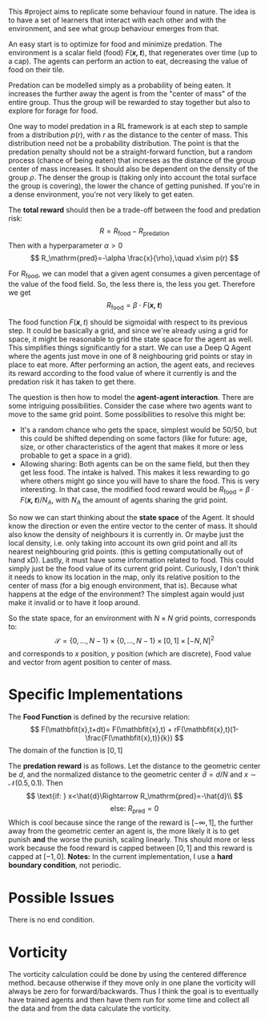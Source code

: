 This #project aims to replicate some behaviour found in nature.
The idea is to have a set of learners that interact with each other and with the environment, and see what group behaviour emerges from that.

An easy start is to optimize for food and minimize predation. The environment is a scalar field (food) $F(\mathbfit{x,t})$, that regenerates over time (up to a cap). The agents can perform an action to eat, decreasing the value of food on their tile. 

Predation can be modelled simply as a probability of being eaten. It increases the further away the agent is from the "center of mass" of the entire group. Thus the group will be rewarded to stay together but also to explore for forage for food.

One way to model predation in a RL framework is at each step to sample from a distribution $p(r)$, with $r$ as the distance to the center of mass. This distribution need not be a probability distribution. The point is that the predation penalty should not be a straight-forward function, but a random process (chance of being eaten) that increses as the distance of the group center of mass increases. 
It should also be dependent on the density of the group $\rho$. The denser the group is (taking only into account the total surface the group is covering), the lower the chance of getting punished. If you're in a dense environment, you're not very likely to get eaten.

The **total reward** should then be a trade-off between the food and predation risk:
$$
R = R_\mathrm{food}-R_\mathrm{predation}
$$
Then with a hyperparameter $\alpha>0$
$$
R_\mathrm{pred}=-\alpha \frac{x}{\rho},\quad x\sim p(r)
$$

For $R_\mathrm{food}$, we can model that a given agent consumes a given percentage of the value of the food field. So, the less there is, the less you get.  Therefore we get
$$
R_\mathrm{food}=\beta\cdot F(\mathbfit{x,t})
$$

The food function $F(\mathbfit{x},t)$ should be sigmoidal with respect to its previous step. It could be basically a grid, and since we're already using a grid for space, it might be reasonable to grid the state space for the agent as well. This simplifies things significantly for a start. We can use a Deep Q Agent where the agents just move in one of 8 neighbouring grid points or stay in place to eat more. After performing an action, the agent eats, and recieves its reward according to the food value of where it currently is and the predation risk it has taken to get there.

The question is then how to model the **agent-agent interaction**. There are some intriguing possibilities. Consider the case where two agents want to move to the same grid point. Some possibilities to resolve this might be:
- It's a random chance who gets the space, simplest would be 50/50, but this could be shifted depending on some factors (like for future: age, size, or other characteristics of the agent that makes it more or less probable to get a space in a grid).
- Allowing sharing: Both agents can be on the same field, but then they get less food. The intake is halved. This makes it less rewarding to go where others might go since you will have to share the food. This is very interesting. In that case, the modified food reward would be $R_\mathrm{food}=\beta\cdot F(\mathbfit{x,t})/N_A$, with $N_A$ the amount of agents sharing the grid point.

So now we can start thinking about the **state space** of the Agent. It should know the direction or even the entire vector to the center of mass. It should also know the density of neighbours it is currently in. Or maybe just the local density, i.e. only taking into account its own grid point and all its nearest neighbouring grid points. (this is getting computationally out of hand xD).
Lastly, it must have some information related to food. This could simply just be the food value of its current grid point.
Curiously, I don't think it needs to know its location in the map, only its relative position to the center of mass (for a big enough environment, that is). Because what happens at the edge of the environment? The simplest again would just make it invalid or to have it loop around.

So the state space, for an environment with $N\times N$ grid points, corresponds to:
$$
\mathcal{S}=\{0,\dots,N-1\}\times\{0,\dots,N-1\}\times [0,1]\times [-N,N]^2
$$
and corresponds to $x$ position, $y$ position (which are discrete), Food value and vector from agent position to center of mass.
# Specific Implementations
The **Food Function** is defined by the recursive relation:
$$
F(\mathbfit{x},t+dt)= F(\mathbfit{x},t) + rF(\mathbfit{x},t)(1-\frac{F(\mathbfit{x},t)}{k})
$$
The domain of the function is $[0,1]$

The **predation reward** is as follows. Let the distance to the geometric center be $d$, and the normalized distance to the geometric center $\hat{d}=d/N$ and $x \sim \mathcal{N}(0.5, 0.1)$. Then  
$$
\text{if: } x<\hat{d}\Rightarrow R_\mathrm{pred}=-\hat{d}\\
$$
$$
\text{else: } R_\mathrm{pred}=0
$$
Which is cool because since the range of the reward is $[-\infty, 1]$, the further away from the geometric center an agent is, the more likely it is to get punish **and** the worse the punish, scaling linearly. This should more or less work because the food reward is capped between $[0,1]$ and this reward is capped at $[-1,0]$.
**Notes:** In the current implementation, I use a **hard boundary condition**, not periodic.



# Possible Issues
There is no end condition. 


# Vorticity
The vorticity calculation could be done by using the centered difference method. because otherwise if they move only in one plane the vorticity will always be zero for forward/backwards. Thus I think the goal is to eventually have trained agents and then have them run for some time and collect all the data and from the data calculate the vorticity.
